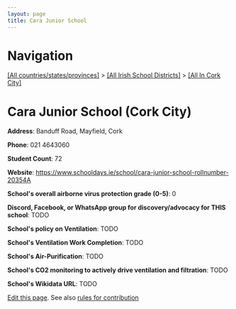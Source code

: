 ```yaml
---
layout: page
title: Cara Junior School
---
```

# Navigation

[[All countries/states/provinces]](../../..) > [[All Irish School Districts]](../..) > [[All In Cork City]](..)

# Cara Junior School (Cork City)

**Address**: Banduff Road, Mayfield, Cork

**Phone**: 021 4643060

**Student Count**: 72

**Website**: <https://www.schooldays.ie/school/cara-junior-school-rollnumber-20354A>

**School's overall airborne virus protection grade (0-5)**: 0

**Discord, Facebook, or WhatsApp group for discovery/advocacy for THIS school**: TODO

**School's policy on Ventilation**: TODO

**School's Ventilation Work Completion**: TODO

**School's Air-Purification**: TODO

**School's CO2 monitoring to actively drive ventilation and filtration**: TODO

**School's Wikidata URL**: TODO


[Edit this page](https://github.com/ventilate-schools/Ireland/edit/main/./Cork_City/Cara_Junior_School.md). See also [rules for contribution](../../../contribution-rules/)